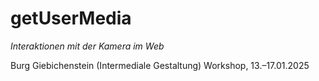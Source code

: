 # getUserMedia

_Interaktionen mit der Kamera im Web_

Burg Giebichenstein (Intermediale Gestaltung) Workshop, 13.–17.01.2025
